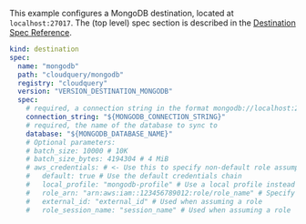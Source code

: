 This example configures a MongoDB destination, located at `localhost:27017`. The (top level) spec section is described in the [Destination Spec Reference](/docs/reference/destination-spec).

```yaml copy
kind: destination
spec:
  name: "mongodb"
  path: "cloudquery/mongodb"
  registry: "cloudquery"
  version: "VERSION_DESTINATION_MONGODB"
  spec:
    # required, a connection string in the format mongodb://localhost:27017
    connection_string: "${MONGODB_CONNECTION_STRING}"
    # required, the name of the database to sync to
    database: "${MONGODB_DATABASE_NAME}"
    # Optional parameters:
    # batch_size: 10000 # 10K
    # batch_size_bytes: 4194304 # 4 MiB
    # aws_credentials: # <- Use this to specify non-default role assumption parameters
    #   default: true # Use the default credentials chain
    #   local_profile: "mongodb-profile" # Use a local profile instead of the default one
    #   role_arn: "arn:aws:iam::123456789012:role/role_name" # Specify the role to assume
    #   external_id: "external_id" # Used when assuming a role
    #   role_session_name: "session_name" # Used when assuming a role

```
